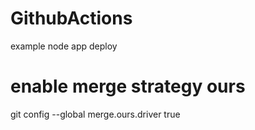# GithubActions
example node app deploy

# enable merge strategy ours
git config --global merge.ours.driver true
